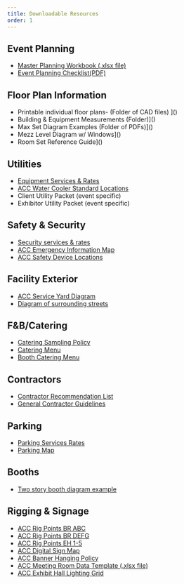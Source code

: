 ```yaml
---
title: Downloadable Resources
order: 1
---
```


## Event Planning

- [Master Planning Workbook (.xlsx file)](https://assets.austinconventioncenter.com/2021/event_planning/ACC-Master-Planning-Workbook.xlsx)
- [Event Planning Checklist(PDF)]()

## Floor Plan Information

- Printable individual floor plans- (Folder of CAD files) ]()
- Building &amp; Equipment Measurements (Folder)]()
- Max Set Diagram Examples (Folder of PDFs)]()
- Mezz Level Diagram w/ Windows]()
- Room Set Reference Guide]()

## Utilities

- [Equipment Services &amp; Rates]()
- [ACC Water Cooler Standard Locations]()
- Client Utility Packet (event specific)
- Exhibitor Utility Packet (event specific)

## Safety & Security

- [Security services &amp; rates]()
- [ACC Emergency Information Map]()
- [ACC Safety Device Locations]()

## Facility Exterior

- [ACC Service Yard Diagram]()
- [Diagram of surrounding streets]()

## F&B/Catering

- [Catering Sampling Policy]()
- [Catering Menu]()
- [Booth Catering Menu]()

## Contractors

- [Contractor Recommendation List]()
- [General Contractor Guidelines]()

## Parking

- [Parking Services Rates]()
- [Parking Map]()

## Booths

- [Two story booth diagram example]()

## Rigging & Signage

- [ACC Rig Points BR ABC]()
- [ACC Rig Points BR DEFG]()
- [ACC Rig Points EH 1-5]()
- [ACC Digital Sign Map]()
- [ACC Banner Hanging Policy]()
- [ACC Meeting Room Data Template (.xlsx file)]()
- [ACC Exhibit Hall Lighting Grid]()

